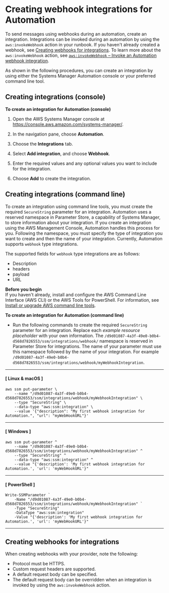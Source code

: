 # Creating webhook integrations for Automation<a name="creating-webhook-integrations"></a>

To send messages using webhooks during an automation, create an integration\. Integrations can be invoked during an automation by using the `aws:invokeWebhook` action in your runbook\. If you haven't already created a webhook, see [Creating webhooks for integrations](#creating-webhooks)\. To learn more about the `aws:invokeWebhook` action, see [`aws:invokeWebhook` – Invoke an Automation webhook integration](invoke-webhook.md)\.

As shown in the following procedures, you can create an integration by using either the Systems Manager Automation console or your preferred command line tool\. 

## Creating integrations \(console\)<a name="creating-integrations-console"></a>

**To create an integration for Automation \(console\)**

1. Open the AWS Systems Manager console at [https://console\.aws\.amazon\.com/systems\-manager/](https://console.aws.amazon.com/systems-manager/)\.

1. In the navigation pane, choose **Automation**\.

1. Choose the **Integrations** tab\.

1. Select **Add integration**, and choose **Webhook**\.

1. Enter the required values and any optional values you want to include for the integration\.

1. Choose **Add** to create the integration\.

## Creating integrations \(command line\)<a name="creating-integrations-commandline"></a>

To create an integration using command line tools, you must create the required `SecureString` parameter for an integration\. Automation uses a reserved namespace in Parameter Store, a capability of Systems Manager, to store information about your integration\. If you create an integration using the AWS Management Console, Automation handles this process for you\. Following the namespace, you must specify the type of integration you want to create and then the name of your integration\. Currently, Automation supports `webhook` type integrations\.

The supported fields for `webhook` type integrations are as follows:
+ Description
+ headers
+ payload
+ URL

**Before you begin**  
If you haven't already, install and configure the AWS Command Line Interface \(AWS CLI\) or the AWS Tools for PowerShell\. For information, see [Install or upgrade AWS command line tools](getting-started-cli.md)\.

**To create an integration for Automation \(command line\)**
+ Run the following commands to create the required `SecureString` parameter for an integration\. Replace each *example resource placeholder* with your own information\. The `/d9d01087-4a3f-49e0-b0b4-d568d7826553/ssm/integrations/webhook/` namespace is reserved in Parameter Store for integrations\. The name of your parameter must use this namespace followed by the name of your integration\. For example `/d9d01087-4a3f-49e0-b0b4-d568d7826553/ssm/integrations/webhook/myWebhookIntegration`\.

------
#### [ Linux & macOS ]

  ```
  aws ssm put-parameter \
      --name "/d9d01087-4a3f-49e0-b0b4-d568d7826553/ssm/integrations/webhook/myWebhookIntegration" \
      --type "SecureString" \
      --data-type "aws:ssm:integration" \
      --value '{"description": "My first webhook integration for Automation.", "url": "myWebHookURL"}'
  ```

------
#### [ Windows ]

  ```
  aws ssm put-parameter ^
      --name "/d9d01087-4a3f-49e0-b0b4-d568d7826553/ssm/integrations/webhook/myWebhookIntegration" ^
      --type "SecureString" ^
      --data-type "aws:ssm:integration" ^
      --value "{'description': 'My first webhook integration for Automation.', 'url': 'myWebHookURL'}"
  ```

------
#### [ PowerShell ]

  ```
  Write-SSMParameter `
      -Name "/d9d01087-4a3f-49e0-b0b4-d568d7826553/ssm/integrations/webhook/myWebhookIntegration" `
      -Type "SecureString"
      -DataType "aws:ssm:integration"
      -Value "{'description': 'My first webhook integration for Automation.', 'url': 'myWebHookURL'}"
  ```

------

## Creating webhooks for integrations<a name="creating-webhooks"></a>

When creating webhooks with your provider, note the following:
+ Protocol must be HTTPS\.
+ Custom request headers are supported\.
+ A default request body can be specified\.
+ The default request body can be overridden when an integration is invoked by using the `aws:invokeWebhook` action\.